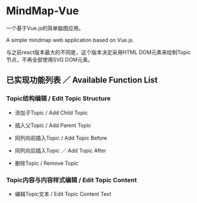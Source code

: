 # MindMap-Vue

一个基于Vue.js的简单脑图应用。

A simple mindmap web application based on Vue.js.

与之前react版本最大的不同是，这个版本决定采用HTML DOM元素来绘制Topic节点，不再全部使用SVG DOM元素。


## 已实现功能列表 ／ Available Function List

### Topic结构编辑 / Edit Topic Structure

* 添加子Topic / Add Child Topic

* 插入父Topic / Add Parent Topic

* 同列向前插入Topic / Add Topic Before

* 同列向后插入Topic ／ Add Topic After

* 删除Topic / Remove Topic

### Topic内容与内容样式编辑 / Edit Topic Content

* 编辑Topic文本 / Edit Topic Content Text
